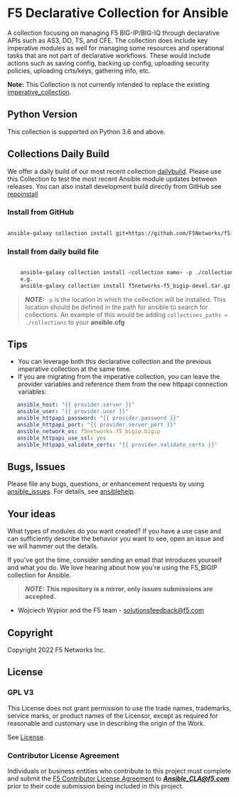 # F5 Declarative Collection for Ansible

A collection focusing on managing F5 BIG-IP/BIG-IQ through declarative APIs such as AS3, DO, TS, and CFE. 
The collection does include key imperative modules as well for managing some resources and operational tasks 
that are not part of declarative workflows. These would include actions such as saving config, backing up config, 
uploading security policies, uploading crts/keys, gathering info, etc.

**Note:** This Collection is not currently intended to replace the existing [imperative_collection].

## Python Version
This collection is supported on Python 3.6 and above.

## Collections Daily Build


We offer a daily build of our most recent collection [dailybuild]. Please use this Collection to test the most
recent Ansible module updates between releases. You can also install development build directly from GitHub see [repoinstall]

### Install from GitHub
```bash

ansible-galaxy collection install git+https://github.com/F5Networks/f5-ansible-bigip.git#ansible_collections/f5networks/f5_bigip
```

### Install from daily build file
```bash

    ansible-galaxy collection install <collection name> -p ./collections
    e.g.
    ansible-galaxy collection install f5networks-f5_bigip-devel.tar.gz -p ./collections
```

> **_NOTE:_**  `-p` is the location in which the collection will be installed. This location should be defined in the path for
    ansible to search for collections. An example of this would be adding ``collections_paths = ./collections``
    to your **ansible.cfg**
    
## Tips

* You can leverage both this declarative collection and the previous imperative collection at the same time.
* If you are migrating from the imperative collection, you can leave the provider variables and reference them from 
  the new httpapi connection variables:

```yaml
   ansible_host: "{{ provider.server }}"
   ansible_user: "{{ provider.user }}"
   ansible_httpapi_password: "{{ provider.password }}"
   ansible_httpapi_port: "{{ provider.server_port }}"
   ansible_network_os: f5networks.f5_bigip.bigip
   ansible_httpapi_use_ssl: yes
   ansible_httpapi_validate_certs: "{{ provider.validate_certs }}"
```

## Bugs, Issues
   
Please file any bugs, questions, or enhancement requests by using [ansible_issues]. For details, see [ansiblehelp].

## Your ideas


What types of modules do you want created? If you have a use case and can sufficiently describe the behavior 
you want to see, open an issue and we will hammer out the details.

If you've got the time, consider sending an email that introduces yourself and what you do. 
We love hearing about how you're using the F5_BIGIP collection for Ansible.

> **_NOTE:_** **This repository is a mirror, only issues submissions are accepted.**

- Wojciech Wypior and the F5 team - solutionsfeedback@f5.com

## Copyright

Copyright 2022 F5 Networks Inc.


## License

### GPL V3

This License does not grant permission to use the trade names, trademarks, service marks, or product names of the 
Licensor, except as required for reasonable and customary use in describing the origin of the Work.

See [License].

### Contributor License Agreement
Individuals or business entities who contribute to this project must complete and submit the 
[F5 Contributor License Agreement] to ***Ansible_CLA@f5.com*** prior to their code submission 
being included in this project.


[repoinstall]: https://docs.ansible.com/ansible/latest/user_guide/collections_using.html#installing-a-collection-from-a-git-repository
[imperative_collection]: https://galaxy.ansible.com/f5networks/f5_modules
[dailybuild]: https://f5-ansible.s3.amazonaws.com/collections/f5networks-f5_bigip-devel.tar.gz
[License]: https://github.com/f5devcentral/f5-ansible-bigip/blob/master/COPYING
[ansible_issues]: https://github.com/F5Networks/f5-ansible-bigip/issues
[ansiblehelp]: http://clouddocs.f5.com/products/orchestration/ansible/devel/
[F5 Contributor License Agreement]: http://clouddocs.f5.com/products/orchestration/ansible/devel/usage/contributor.html